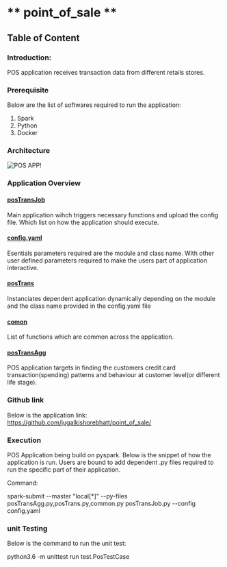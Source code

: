 # ** point_of_sale **

## Table of Content

### Introduction:
POS application receives transaction data from different retails stores. 

### Prerequisite
Below are the list of softwares required to run the application:
1) Spark
2) Python
3) Docker

### Architecture 
![POS APP!](https://user-images.githubusercontent.com/18581106/179350169-36f80089-1248-4997-a5e2-a0665113e134.jpeg)

### Application Overview

#### <u>posTransJob</u>
Main application wihch triggers necessary functions and upload the config file. Which list on how the application should execute.

#### <u>config.yaml</u>
Esentials parameters required are the module and class name. With other user defined parameters required to make the users part of application interactive.

#### <u>posTrans</u>
Instanciates dependent application dynamically depending on the module and the class name provided in the config.yaml file

#### <u>comon</u>
List of functions which are common across the application.

#### <u>posTransAgg</u>
POS application targets in finding the customers credit card transaction(spending) patterns and behaviour at customer level(or different life stage).

### Github link
Below is the application link:
https://github.com/jugalkishorebhatt/point_of_sale/

### Execution
POS Application being build on pyspark. Below is the snippet of how the application is run. Users are bound to add dependent .py files required to run the specific part of their application. 

Command:

spark-submit --master "local[*]" --py-files posTransAgg.py,posTrans.py,common.py posTransJob.py --config config.yaml

### unit Testing
Below is the command to run the unit test:

python3.6 -m unittest run test.PosTestCase
